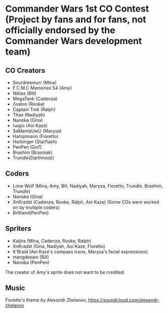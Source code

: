 # Commander Wars 1st CO Contest (Project by fans and for fans, not officially endorsed by the Commander Wars development team) 

## CO Creators
- Sourdreemurr (Mina)
- F.C.M.C Memories 54 (Amy)
- Niklas (Bill)
- MegaTank (Cadenza)
- Λvalon (Rooke)
- Captain Trek (Ralph)
- Thae (Nadiyah)
- Nanoka (Gina)
- ruigio (Aoi Kaze)
- SaMantaUwU (Marysa)
- Hamplmann (Fioretto)
- Harbinger (Starflash)
- PenPen (Go7)
- Brashim (Brasmak)
- Trundle(Darthnoob)

## Coders
- Lone Wolf (Mina, Amy, Bill, Nadiyah, Marysa, Fioretto, Trundle, Brashim, Trundle)
- Nanoka (Gina)
- XnKradst (Cadenza, Rooke, Ralph, Aoi Kaze)
(Some COs were worked on by multiple coders)
- Brilliand(PenPen)

## Spriters
- Kaijira (Mina, Cadenza, Rooke, Ralph)
- XnKradst (Gina, Nadiyah, Aoi Kaze, Fioretto)
- K'Braid (Aoi Kaze's compass icons, Marysa's facial expressions)
- mangdesain (Bill)
- Nanoka (PenPen)

The creator of Amy's sprite does not want to be credited.

## Music
Fioretto's theme by Alexandr Zhelanov, https://soundcloud.com/alexandr-zhelanov

